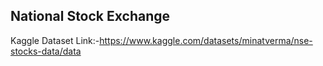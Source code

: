 ## National Stock Exchange 

Kaggle Dataset Link:-https://www.kaggle.com/datasets/minatverma/nse-stocks-data/data
